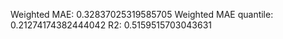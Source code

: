 Weighted MAE: 0.32837025319585705
Weighted MAE quantile: 0.21274174382444042
R2:  0.5159515703043631